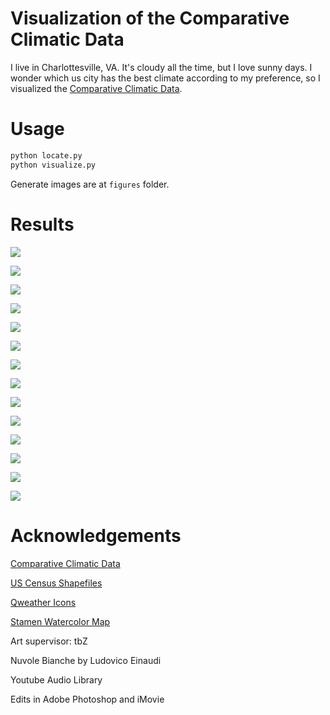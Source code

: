 # Visualization of the Comparative Climatic Data

I live in Charlottesville, VA. It's cloudy all the time, but I love sunny days. I wonder which us city has the best climate according to my preference, so I visualized the [Comparative Climatic Data](https://www.ncei.noaa.gov/products/land-based-station/comparative-climatic-data).

# Usage

```sh
python locate.py
python visualize.py
```

Generate images are at `figures` folder.

# Results

![](figures/1_cloud.png)

![](figures/2_rain.png)

![](figures/3_snow.png)

![](figures/4_humidity.png)

![](figures/5_wind.png)

![](figures/6_cold.png)

![](figures/7_hot.png)

![](figures/8_record_high.png)

![](figures/9_mean_maximum.png)

![](figures/10_average.png)

![](figures/11_mean_minimum.png)

![](figures/12_record_low.png)

![](figures/13_sunshine.png)

![](figures/14_precipitation.png)

# Acknowledgements

[Comparative Climatic Data](https://www.ncei.noaa.gov/products/land-based-station/comparative-climatic-data)

[US Census Shapefiles](https://github.com/joncutrer/geopandas-tutorial)

[Qweather Icons](https://github.com/qwd/WeatherIcon)

[Stamen Watercolor Map](http://maps.stamen.com/watercolor/)

Art supervisor: tbZ

Nuvole Bianche by Ludovico Einaudi

Youtube Audio Library

Edits in Adobe Photoshop and iMovie
